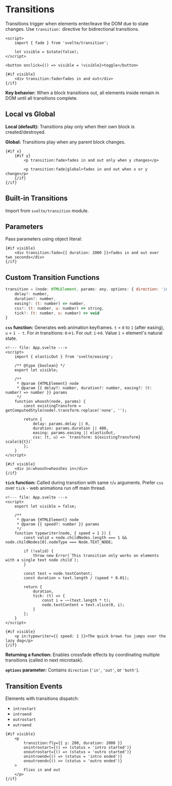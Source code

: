 # Transitions

Transitions trigger when elements enter/leave the DOM due to state changes. Use `transition:` directive for bidirectional transitions.

```svelte
<script>
	import { fade } from 'svelte/transition';

	let visible = $state(false);
</script>

<button onclick={() => visible = !visible}>toggle</button>

{#if visible}
	<div transition:fade>fades in and out</div>
{/if}
```

**Key behavior:** When a block transitions out, all elements inside remain in DOM until all transitions complete.

## Local vs Global

**Local (default):** Transitions play only when their own block is created/destroyed.

**Global:** Transitions play when any parent block changes.

```svelte
{#if x}
	{#if y}
		<p transition:fade>fades in and out only when y changes</p>

		<p transition:fade|global>fades in and out when x or y change</p>
	{/if}
{/if}
```

## Built-in Transitions

Import from `svelte/transition` module.

## Parameters

Pass parameters using object literal:

```svelte
{#if visible}
	<div transition:fade={{ duration: 2000 }}>fades in and out over two seconds</div>
{/if}
```

## Custom Transition Functions

```js
transition = (node: HTMLElement, params: any, options: { direction: 'in' | 'out' | 'both' }) => {
	delay?: number,
	duration?: number,
	easing?: (t: number) => number,
	css?: (t: number, u: number) => string,
	tick?: (t: number, u: number) => void
}
```

**`css` function:** Generates web animation keyframes. `t` = `0` to `1` (after easing), `u` = `1 - t`. For _in_ transitions: `0`→`1`. For _out_: `1`→`0`. Value `1` = element's natural state.

```svelte
<!--- file: App.svelte --->
<script>
	import { elasticOut } from 'svelte/easing';

	/** @type {boolean} */
	export let visible;

	/**
	 * @param {HTMLElement} node
	 * @param {{ delay?: number, duration?: number, easing?: (t: number) => number }} params
	 */
	function whoosh(node, params) {
		const existingTransform = getComputedStyle(node).transform.replace('none', '');

		return {
			delay: params.delay || 0,
			duration: params.duration || 400,
			easing: params.easing || elasticOut,
			css: (t, u) => `transform: ${existingTransform} scale(${t})`
		};
	}
</script>

{#if visible}
	<div in:whoosh>whooshes in</div>
{/if}
```

**`tick` function:** Called during transition with same `t`/`u` arguments. Prefer `css` over `tick` - web animations run off main thread.

```svelte
<!--- file: App.svelte --->
<script>
	export let visible = false;

	/**
	 * @param {HTMLElement} node
	 * @param {{ speed?: number }} params
	 */
	function typewriter(node, { speed = 1 }) {
		const valid = node.childNodes.length === 1 && node.childNodes[0].nodeType === Node.TEXT_NODE;

		if (!valid) {
			throw new Error(`This transition only works on elements with a single text node child`);
		}

		const text = node.textContent;
		const duration = text.length / (speed * 0.01);

		return {
			duration,
			tick: (t) => {
				const i = ~~(text.length * t);
				node.textContent = text.slice(0, i);
			}
		};
	}
</script>

{#if visible}
	<p in:typewriter={{ speed: 1 }}>The quick brown fox jumps over the lazy dog</p>
{/if}
```

**Returning a function:** Enables crossfade effects by coordinating multiple transitions (called in next microtask).

**`options` parameter:** Contains `direction` (`'in'`, `'out'`, or `'both'`).

## Transition Events

Elements with transitions dispatch:
- `introstart`
- `introend`
- `outrostart`
- `outroend`

```svelte
{#if visible}
	<p
		transition:fly={{ y: 200, duration: 2000 }}
		onintrostart={() => (status = 'intro started')}
		onoutrostart={() => (status = 'outro started')}
		onintroend={() => (status = 'intro ended')}
		onoutroend={() => (status = 'outro ended')}
	>
		Flies in and out
	</p>
{/if}
```